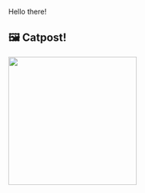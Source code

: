 Hello there!



## 🖼️ Catpost!

<sub>
    <img src="https://cdn2.thecatapi.com/images/dac.jpg" height="256">
</sub>


